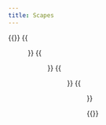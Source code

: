 ```yaml
---
title: Scapes
---
```


{{<gallery caption-effect="none">}}
  {{<figure
    caption= "Cityscapes"
    class="no-photoswipe"
    link="/categories/city/"
    src="https://res.cloudinary.com/rama-llama/image/upload/v1584205828/Blue_Skyline_a9kyyl.jpg">}}
  {{<figure
    caption="Seascapes"
    class="no-photoswipe"
    link="/categories/sea"
    src="https://res.cloudinary.com/rama-llama/image/upload/v1580059979/peter_iredale_wreck_mgrafb.jpg">}}
  {{<figure
    caption="Seascapes"
    class="no-photoswipe"
    link="/categories/sea"
    src="https://res.cloudinary.com/rama-llama/image/upload/v1580059979/peter_iredale_wreck_mgrafb.jpg">}}
     {{<figure 
    caption="Landscapes"
    class="no-photoswipe"
    link="/categories/land"
    src="https://res.cloudinary.com/rama-llama/image/upload/v1580059972/Oregon_Desert_anl9oo.jpg">}}

{{</gallery >}}
